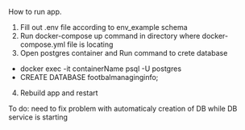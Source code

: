 How to run app. 

1. Fill out .env file according to env_example schema
2. Run docker-compose up command in directory where docker-compose.yml file is locating 
3. Open postgres container and Run command to crete database  
 - docker exec -it containerName  psql -U postgres
 - CREATE DATABASE footbalmanaginginfo;
4. Rebuild app and restart

To do: need to fix problem with automaticaly creation of DB while DB service is starting
